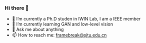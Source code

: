 ### Hi there 👋

- 🔭 I’m currently a Ph.D studen in IWIN Lab, I am a IEEE member
- 🌱 I’m currently learning GAN and low-level vision 
- 💬 Ask me about anything
- 📫 How to reach me: framebreak@sjtu.edu.cn

